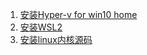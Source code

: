 1. [安装Hyper-v for win10 home](https://zhuanlan.zhihu.com/p/51939654)
2. [安装WSL2](https://zhuanlan.zhihu.com/p/147233604)
3. [安装linux内核源码](https://www.jianshu.com/p/cfc66b519342)
